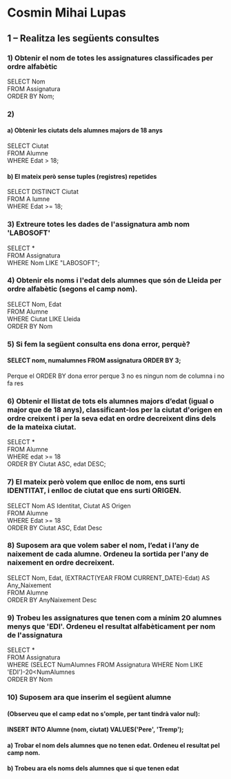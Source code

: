 # Cosmin Mihai Lupas

## 1 – Realitza les següents consultes

### 1) Obtenir el nom de totes les assignatures classificades per ordre alfabètic
SELECT Nom  <br/>
FROM Assignatura <br/>
ORDER BY Nom;<br/>

### 2) 
   #### a) Obtenir les ciutats dels alumnes majors de 18 anys
   SELECT Ciutat <br/>
   FROM Alumne <br/>
   WHERE Edat > 18;<br/>
   
   #### b) El mateix però sense tuples (registres) repetides
   SELECT DISTINCT Ciutat <br/>
   FROM A lumne <br/>
   WHERE Edat >= 18;<br/>
   
### 3) Extreure totes les dades de l'assignatura amb nom 'LABOSOFT'
SELECT * <br/>
FROM Assignatura <br/>
WHERE Nom LIKE "LABOSOFT";<br/>

### 4) Obtenir els noms i l'edat dels alumnes que són de Lleida per ordre alfabètic (segons el camp nom).
SELECT Nom, Edat <br/>
FROM Alumne <br/>
WHERE Ciutat LIKE Lleida <br/>
ORDER BY Nom<br/>

### 5) Si fem la següent consulta ens dona error, perquè?
   #### SELECT nom, numalumnes FROM assignatura ORDER BY 3;
Perque el ORDER BY dona error perque 3 no es ningun nom de columna i no fa res  <br/>

### 6) Obtenir el llistat de tots els alumnes majors d’edat (igual o major que de 18 anys), classificant-los per la ciutat d'origen en ordre creixent i per la seva edat en ordre decreixent dins dels de la mateixa ciutat.
SELECT * <br/>
FROM Alumne <br/>
WHERE edat >= 18 <br/>
ORDER BY  Ciutat ASC, edat DESC;<br/>

### 7) El mateix però volem que enlloc de nom, ens surti IDENTITAT, i enlloc de ciutat que ens surti ORIGEN.
SELECT Nom AS Identitat, Ciutat AS Origen <br/>
FROM Alumne <br/>
WHERE Edat >= 18 <br/>
ORDER BY Ciutat ASC, Edat Desc <br/>

### 8) Suposem ara que volem saber el nom, l’edat i l’any de naixement de cada alumne. Ordeneu la sortida per l'any de naixement en ordre decreixent.
SELECT Nom, Edat, (EXTRACT(YEAR FROM CURRENT_DATE)-Edat) AS Any_Naixement <br/>
FROM Alumne <br/>
ORDER BY AnyNaixement Desc <br/>

### 9) Trobeu les assignatures que tenen com a mínim 20 alumnes menys que 'EDI'. Ordeneu el resultat alfabèticament per nom de l'assignatura
SELECT * <br/> 
FROM Assignatura <br/>
WHERE (SELECT NumAlumnes FROM Assignatura WHERE Nom LIKE 'EDI')-20<NumAlumnes <br/>
ORDER BY Nom <br/>

### 10) Suposem ara que inserim el següent alumne 
#### (Observeu que el camp edat no s'omple, per tant tindrà valor nul):
#### INSERT INTO Alumne (nom, ciutat) VALUES('Pere', 'Tremp');
#### a) Trobar el nom dels alumnes que no tenen edat. Ordeneu el resultat pel camp nom.
#### b) Trobeu ara els noms dels alumnes que si que tenen edat
